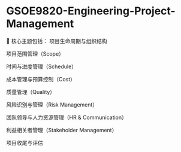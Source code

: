 # GSOE9820-Engineering-Project-Management
🧠 核心主题包括：
项目生命周期与组织结构

项目范围管理（Scope）

时间与进度管理（Schedule）

成本管理与预算控制（Cost）

质量管理（Quality）

风险识别与管理（Risk Management）

团队领导与人力资源管理（HR & Communication）

利益相关者管理（Stakeholder Management）

项目收尾与评估
